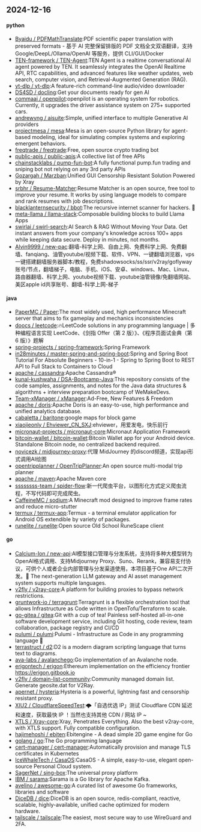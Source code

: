 ## 2024-12-16

#### python
* [Byaidu / PDFMathTranslate](https://github.com/Byaidu/PDFMathTranslate):PDF scientific paper translation with preserved formats - 基于 AI 完整保留排版的 PDF 文档全文双语翻译，支持 Google/DeepL/Ollama/OpenAI 等服务，提供 CLI/GUI/Docker
* [TEN-framework / TEN-Agent](https://github.com/TEN-framework/TEN-Agent):TEN Agent is a realtime conversational AI agent powered by TEN. It seamlessly integrates the OpenAI Realtime API, RTC capabilities, and advanced features like weather updates, web search, computer vision, and Retrieval-Augmented Generation (RAG).
* [yt-dlp / yt-dlp](https://github.com/yt-dlp/yt-dlp):A feature-rich command-line audio/video downloader
* [DS4SD / docling](https://github.com/DS4SD/docling):Get your documents ready for gen AI
* [commaai / openpilot](https://github.com/commaai/openpilot):openpilot is an operating system for robotics. Currently, it upgrades the driver assistance system on 275+ supported cars.
* [andrewyng / aisuite](https://github.com/andrewyng/aisuite):Simple, unified interface to multiple Generative AI providers
* [projectmesa / mesa](https://github.com/projectmesa/mesa):Mesa is an open-source Python library for agent-based modeling, ideal for simulating complex systems and exploring emergent behaviors.
* [freqtrade / freqtrade](https://github.com/freqtrade/freqtrade):Free, open source crypto trading bot
* [public-apis / public-apis](https://github.com/public-apis/public-apis):A collective list of free APIs
* [chainstacklabs / pump-fun-bot](https://github.com/chainstacklabs/pump-fun-bot):A fully functional pump.fun trading and sniping bot not relying on any 3rd party APIs
* [Gozargah / Marzban](https://github.com/Gozargah/Marzban):Unified GUI Censorship Resistant Solution Powered by Xray
* [srbhr / Resume-Matcher](https://github.com/srbhr/Resume-Matcher):Resume Matcher is an open source, free tool to improve your resume. It works by using language models to compare and rank resumes with job descriptions.
* [blacklanternsecurity / bbot](https://github.com/blacklanternsecurity/bbot):The recursive internet scanner for hackers. 🧡
* [meta-llama / llama-stack](https://github.com/meta-llama/llama-stack):Composable building blocks to build Llama Apps
* [swirlai / swirl-search](https://github.com/swirlai/swirl-search):AI Search & RAG Without Moving Your Data. Get instant answers from your company's knowledge across 100+ apps while keeping data secure. Deploy in minutes, not months.
* [Alvin9999 / new-pac](https://github.com/Alvin9999/new-pac):翻墙-科学上网、自由上网、免费科学上网、免费翻墙、fanqiang、油管youtube/视频下载、软件、VPN、一键翻墙浏览器，vps一键搭建翻墙服务器脚本/教程，免费shadowsocks/ss/ssr/v2ray/goflyway账号/节点，翻墙梯子，电脑、手机、iOS、安卓、windows、Mac、Linux、路由器翻墙、科学上网、youtube视频下载、youtube油管镜像/免翻墙网站、美区apple id共享账号、翻墙-科学上网-梯子

#### java
* [PaperMC / Paper](https://github.com/PaperMC/Paper):The most widely used, high performance Minecraft server that aims to fix gameplay and mechanics inconsistencies
* [doocs / leetcode](https://github.com/doocs/leetcode):🔥LeetCode solutions in any programming language | 多种编程语言实现 LeetCode、《剑指 Offer（第 2 版）》、《程序员面试金典（第 6 版）》题解
* [spring-projects / spring-framework](https://github.com/spring-projects/spring-framework):Spring Framework
* [in28minutes / master-spring-and-spring-boot](https://github.com/in28minutes/master-spring-and-spring-boot):Spring and Spring Boot Tutorial For Absolute Beginners - 10-in-1 - Spring to Spring Boot to REST API to Full Stack to Containers to Cloud
* [apache / cassandra](https://github.com/apache/cassandra):Apache Cassandra®
* [kunal-kushwaha / DSA-Bootcamp-Java](https://github.com/kunal-kushwaha/DSA-Bootcamp-Java):This repository consists of the code samples, assignments, and notes for the Java data structures & algorithms + interview preparation bootcamp of WeMakeDevs.
* [Team-xManager / xManager](https://github.com/Team-xManager/xManager):Ad-Free, New Features & Freedom
* [apache / doris](https://github.com/apache/doris):Apache Doris is an easy-to-use, high performance and unified analytics database.
* [cabaletta / baritone](https://github.com/cabaletta/baritone):google maps for block game
* [xiaojieonly / Ehviewer_CN_SXJ](https://github.com/xiaojieonly/Ehviewer_CN_SXJ):ehviewer，用爱发电，快乐前行
* [micronaut-projects / micronaut-core](https://github.com/micronaut-projects/micronaut-core):Micronaut Application Framework
* [bitcoin-wallet / bitcoin-wallet](https://github.com/bitcoin-wallet/bitcoin-wallet):Bitcoin Wallet app for your Android device. Standalone Bitcoin node, no centralized backend required.
* [novicezk / midjourney-proxy](https://github.com/novicezk/midjourney-proxy):代理 MidJourney 的discord频道，实现api形式调用AI绘图
* [opentripplanner / OpenTripPlanner](https://github.com/opentripplanner/OpenTripPlanner):An open source multi-modal trip planner
* [apache / maven](https://github.com/apache/maven):Apache Maven core
* [ssssssss-team / spider-flow](https://github.com/ssssssss-team/spider-flow):新一代爬虫平台，以图形化方式定义爬虫流程，不写代码即可完成爬虫。
* [CaffeineMC / sodium](https://github.com/CaffeineMC/sodium):A Minecraft mod designed to improve frame rates and reduce micro-stutter
* [termux / termux-app](https://github.com/termux/termux-app):Termux - a terminal emulator application for Android OS extendible by variety of packages.
* [runelite / runelite](https://github.com/runelite/runelite):Open source Old School RuneScape client

#### go
* [Calcium-Ion / new-api](https://github.com/Calcium-Ion/new-api):AI模型接口管理与分发系统，支持将多种大模型转为OpenAI格式调用、支持Midjourney Proxy、Suno、Rerank，兼容易支付协议，可供个人或者企业内部管理与分发渠道使用，本项目基于One API二次开发。🍥 The next-generation LLM gateway and AI asset management system supports multiple languages.
* [v2fly / v2ray-core](https://github.com/v2fly/v2ray-core):A platform for building proxies to bypass network restrictions.
* [gruntwork-io / terragrunt](https://github.com/gruntwork-io/terragrunt):Terragrunt is a flexible orchestration tool that allows Infrastructure as Code written in OpenTofu/Terraform to scale.
* [go-gitea / gitea](https://github.com/go-gitea/gitea):Git with a cup of tea! Painless self-hosted all-in-one software development service, including Git hosting, code review, team collaboration, package registry and CI/CD
* [pulumi / pulumi](https://github.com/pulumi/pulumi):Pulumi - Infrastructure as Code in any programming language 🚀
* [terrastruct / d2](https://github.com/terrastruct/d2):D2 is a modern diagram scripting language that turns text to diagrams.
* [ava-labs / avalanchego](https://github.com/ava-labs/avalanchego):Go implementation of an Avalanche node.
* [erigontech / erigon](https://github.com/erigontech/erigon):Ethereum implementation on the efficiency frontier https://erigon.gitbook.io
* [v2fly / domain-list-community](https://github.com/v2fly/domain-list-community):Community managed domain list. Generate geosite.dat for V2Ray.
* [apernet / hysteria](https://github.com/apernet/hysteria):Hysteria is a powerful, lightning fast and censorship resistant proxy.
* [XIU2 / CloudflareSpeedTest](https://github.com/XIU2/CloudflareSpeedTest):🌩「自选优选 IP」测试 Cloudflare CDN 延迟和速度，获取最快 IP ！当然也支持其他 CDN / 网站 IP ~
* [XTLS / Xray-core](https://github.com/XTLS/Xray-core):Xray, Penetrates Everything. Also the best v2ray-core, with XTLS support. Fully compatible configuration.
* [hajimehoshi / ebiten](https://github.com/hajimehoshi/ebiten):Ebitengine - A dead simple 2D game engine for Go
* [golang / go](https://github.com/golang/go):The Go programming language
* [cert-manager / cert-manager](https://github.com/cert-manager/cert-manager):Automatically provision and manage TLS certificates in Kubernetes
* [IceWhaleTech / CasaOS](https://github.com/IceWhaleTech/CasaOS):CasaOS - A simple, easy-to-use, elegant open-source Personal Cloud system.
* [SagerNet / sing-box](https://github.com/SagerNet/sing-box):The universal proxy platform
* [IBM / sarama](https://github.com/IBM/sarama):Sarama is a Go library for Apache Kafka.
* [avelino / awesome-go](https://github.com/avelino/awesome-go):A curated list of awesome Go frameworks, libraries and software
* [DiceDB / dice](https://github.com/DiceDB/dice):DiceDB is an open source, redis-compliant, reactive, scalable, highly-available, unified cache optimized for modern hardware.
* [tailscale / tailscale](https://github.com/tailscale/tailscale):The easiest, most secure way to use WireGuard and 2FA.
